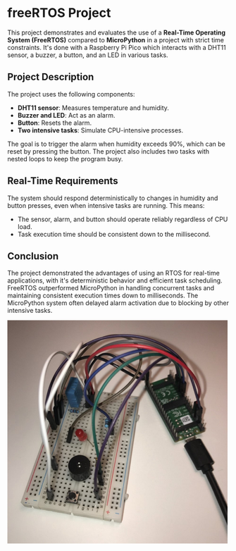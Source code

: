 # freeRTOS Project

This project demonstrates and evaluates the use of a <strong>Real-Time Operating System (FreeRTOS)</strong> compared to <strong>MicroPython</strong> in a project with strict time constraints. It's done with a Raspberry Pi Pico which interacts with a DHT11 sensor, a buzzer, a button, and an LED in various tasks. 

## Project Description

The project uses the following components:
- **DHT11 sensor**: Measures temperature and humidity.
- **Buzzer and LED**: Act as an alarm.
- **Button**: Resets the alarm.
- **Two intensive tasks**: Simulate CPU-intensive processes.

The goal is to trigger the alarm when humidity exceeds 90%, which can be reset by pressing the button. The project also includes two tasks with nested loops to keep the program busy.

## Real-Time Requirements

The system should respond deterministically to changes in humidity and button presses, even when intensive tasks are running. This means:
- The sensor, alarm, and button should operate reliably regardless of CPU load.
- Task execution time should be consistent down to the millisecond.


## Conclusion

The project demonstrated the advantages of using an RTOS for real-time applications, with it's deterministic behavior and efficient task scheduling. FreeRTOS outperformed MicroPython in handling concurrent tasks and maintaining consistent execution times down to milliseconds. The MicroPython system often delayed alarm activation due to blocking by other intensive tasks.

<img src="RTOS-setup.jpg" alt="RTOS Setup" width="500"/>
